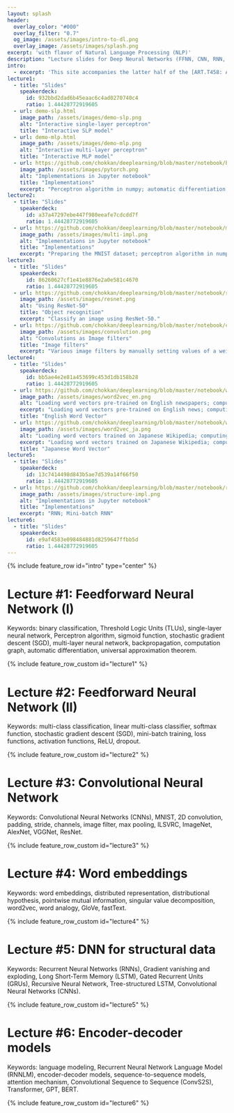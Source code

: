 ```yaml
---
layout: splash
header:
  overlay_color: "#000"
  overlay_filter: "0.7"
  og_image: /assets/images/intro-to-dl.png
  overlay_image: /assets/images/splash.png
excerpt: 'with flavor of Natural Language Processing (NLP)'
description: "Lecture slides for Deep Neural Networks (FFNN, CNN, RNN, LSTM, GRU), Word Embeddings, and Encoder-Decoder Models (Attention, Transformer, GPT, BERT)."
intro: 
  - excerpt: 'This site accompanies the latter half of the [ART.T458: Advanced Machine Learning](http://www.ocw.titech.ac.jp/index.php?module=General&action=T0300&GakubuCD=4&GakkaCD=342305&KeiCD=23&course=5&KougiCD=202004845&Nendo=2020&lang=EN&vid=03) course at [Tokyo Institute of Technology](https://www.titech.ac.jp/english/), which focuses on Deep Learning for Natural Language Processing (NLP).'
lecture1:
  - title: "Slides"
    speakerdeck:
      id: 932bbd2dad6b45eaac6c4ad0270740c4
      ratio: 1.44428772919605
  - url: demo-slp.html
    image_path: /assets/images/demo-slp.png
    alt: "Interactive single-layer perceptron"
    title: "Interactive SLP model"
  - url: demo-mlp.html
    image_path: /assets/images/demo-mlp.png
    alt: "Interactive multi-layer perceptron"
    title: "Interactive MLP model"
  - url: https://github.com/chokkan/deeplearning/blob/master/notebook/binary.ipynb
    image_path: /assets/images/pytorch.png
    alt: "Implementations in Jupyter notebook"
    title: "Implementations"
    excerpt: "Perceptron algorithm in numpy; automatic differentiation in autograd, pytorch, TensorFlow, and JAX; single and multi layer neural network in pytorch."
lecture2:
  - title: "Slides"
    speakerdeck:
      id: a37a47297ebe447f980eeafe7cdcdd7f
      ratio: 1.44428772919605
  - url: https://github.com/chokkan/deeplearning/blob/master/notebook/mnist.ipynb
    image_path: /assets/images/multi-impl.png
    alt: "Implementations in Jupyter notebook"
    title: "Implementations"
    excerpt: "Preparing the MNIST dataset; perceptron algorithm in numpy; stochastic gradient descent in numpy; single and multi layer neural network in pytorch."
lecture3:
  - title: "Slides"
    speakerdeck:
      id: 86260627cf1e41e8876e2a0e581c4670
      ratio: 1.44428772919605
  - url: https://github.com/chokkan/deeplearning/blob/master/notebook/resnet.ipynb
    image_path: /assets/images/resnet.png
    alt: "Using ResNet-50"
    title: "Object recognition"
    excerpt: "Classify an image using ResNet-50."
  - url: https://github.com/chokkan/deeplearning/blob/master/notebook/convolution.ipynb
    image_path: /assets/images/convolution.png
    alt: "Convolutions as Image filters"
    title: "Image filters"
    excerpt: "Various image filters by manually setting values of a weight matrix in torch.nn.Conv2d."
lecture4:
  - title: "Slides"
    speakerdeck:
      id: bb5ae4e2e81a453699c453d1db158b28
      ratio: 1.44428772919605
  - url: https://github.com/chokkan/deeplearning/blob/master/notebook/word2vec_en.ipynb
    image_path: /assets/images/word2vec_en.png
    alt: "Loading word vectors pre-trained on English newspapers; computing similarity; word analogy"
    excerpt: "Loading word vectors pre-trained on English news; computing similarity; word analogy"
    title: "English Word Vector"
  - url: https://github.com/chokkan/deeplearning/blob/master/notebook/word2vec_ja.ipynb
    image_path: /assets/images/word2vec_ja.png
    alt: "Loading word vectors trained on Japanese Wikipedia; computing similarity; word analogy"
    excerpt: "Loading word vectors trained on Japanese Wikipedia; computing similarity; word analogy"
    title: "Japanese Word Vector"
lecture5:
  - title: "Slides"
    speakerdeck:
      id: 13c7414498d843b5ae7d539a14f66f50
      ratio: 1.44428772919605
  - url: https://github.com/chokkan/deeplearning/blob/master/notebook/rnn.ipynb
    image_path: /assets/images/structure-impl.png
    alt: "Implementations in Jupyter notebook"
    title: "Implementations"
    excerpt: "RNN; Mini-batch RNN"
lecture6:
  - title: "Slides"
    speakerdeck:
      id: e9af4583e098484881d8259647ffbb5d
      ratio: 1.44428772919605
---
```


{% include feature_row id="intro" type="center" %}

# Lecture #1: Feedforward Neural Network (I)

Keywords: binary classification, Threshold Logic Units (TLUs), single-layer neural network, Perceptron algorithm, sigmoid function, stochastic gradient descent (SGD), multi-layer neural network, backpropagation, computation graph, automatic differentiation, universal approximation theorem.

{% include feature_row_custom id="lecture1" %}

# Lecture #2: Feedforward Neural Network (II)

Keywords: multi-class classification, linear multi-class classifier, softmax function, stochastic gradient descent (SGD), mini-batch training, loss functions, activation functions, ReLU, dropout.

{% include feature_row_custom id="lecture2" %}

# Lecture #3: Convolutional Neural Network

Keywords: Convolutional Neural Networks (CNNs), MNIST, 2D convolution, padding, stride, channels, image filter, max pooling, ILSVRC, ImageNet, AlexNet, VGGNet, ResNet.

{% include feature_row_custom id="lecture3" %}

# Lecture #4: Word embeddings

Keywords: word embeddings, distributed representation, distributional hypothesis, pointwise mutual information, singular value decomposition, word2vec, word analogy, GloVe, fastText.

{% include feature_row_custom id="lecture4" %}

# Lecture #5: DNN for structural data

Keywords: Recurrent Neural Networks (RNNs), Gradient vanishing and exploding, Long Short-Term Memory (LSTM), Gated Recurrent Units (GRUs), Recursive Neural Network, Tree-structured LSTM, Convolutional Neural Networks (CNNs).

{% include feature_row_custom id="lecture5" %}

# Lecture #6: Encoder-decoder models

Keywords: language modeling, Recurrent Neural Network Language Model (RNNLM), encoder-decoder models, sequence-to-sequence models, attention mechanism, Convolutional Sequence to Sequence (ConvS2S), Transformer, GPT, BERT.

{% include feature_row_custom id="lecture6" %}

<script type="text/javascript" >
  window.onload = function () {
    $(window).trigger('resize');
  }
</script>
